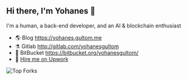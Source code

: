 ## Hi there, I'm Yohanes 👋

I'm a human, a back-end developer, and an AI & blockchain enthusiast

- 🌎 Blog https://yohanes.gultom.me
- ⚗️ Gitlab http://gitlab.com/yohanesgultom
- 🧺 BitBucket https://bitbucket.org/yohanesgultom/
- 💼 [Hire me on Upwork](https://www.upwork.com/o/profiles/users/~010ed570be4d0e9a57/)

![Top Forks](https://badge-generator-yohanes.herokuapp.com/github/yohanesgultom/top-forks)
